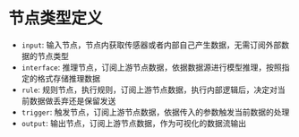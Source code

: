 
# 节点类型定义

- `input`: 输入节点，节点内获取传感器或者内部自己产生数据，无需订阅外部数据的节点类型
- `interface`: 推理节点，订阅上游节点数据，依据数据源进行模型推理，按照指定的格式存储推理数据
- `rule`: 规则节点，执行规则，订阅上游节点数据，执行内部逻辑后，决定对当前数据做丢弃还是保留发送
- `trigger`: 触发节点，订阅上游节点数据，依据传入的参数触发当前数据的处理
- `output`: 输出节点，订阅上游节点数据，作为可视化的数据流输出
